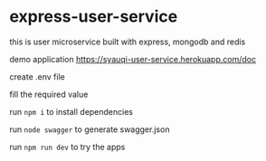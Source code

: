 # express-user-service
this is user microservice built with express, mongodb and redis

demo application https://syauqi-user-service.herokuapp.com/doc

create .env file

fill the required value

run `npm i` to install dependencies

run `node swagger` to generate swagger.json

run `npm run dev` to try the apps
